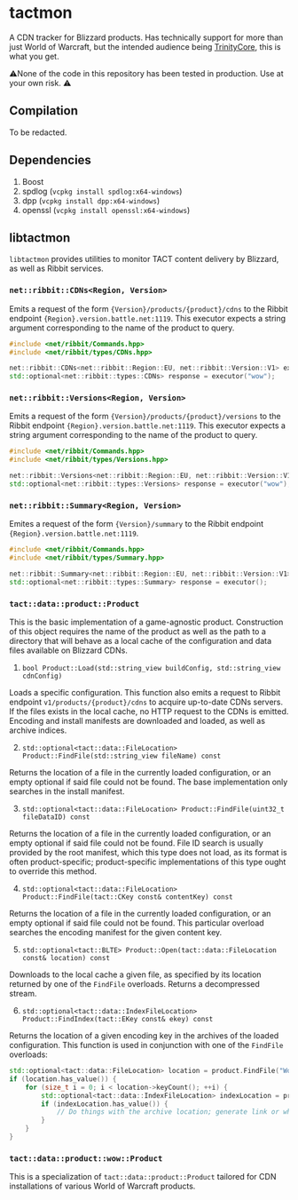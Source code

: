 # tactmon

A CDN tracker for Blizzard products. Has technically support for more than just World of Warcraft, but the intended audience being [TrinityCore](http://github.com/TrinityCore), this is what you get.

⚠️None of the code in this repository has been tested in production. Use at your own risk. ⚠️

## Compilation

To be redacted.

## Dependencies

1. Boost
2. spdlog (`vcpkg install spdlog:x64-windows`)
3. dpp (`vcpkg install dpp:x64-windows`)
4. openssl (`vcpkg install openssl:x64-windows`)

## libtactmon

`libtactmon` provides utilities to monitor TACT content delivery by Blizzard, as well as Ribbit services.

### `net::ribbit::CDNs<Region, Version>`

Emits a request of the form `{Version}/products/{product}/cdns` to the Ribbit endpoint `{Region}.version.battle.net:1119`. This executor expects a string argument corresponding to the name of the product to query.

```cpp
#include <net/ribbit/Commands.hpp>
#include <net/ribbit/types/CDNs.hpp>

net::ribbit::CDNs<net::ribbit::Region::EU, net::ribbit::Version::V1> executor;
std::optional<net::ribbit::types::CDNs> response = executor("wow");
```

### `net::ribbit::Versions<Region, Version>`

Emits a request of the form `{Version}/products/{product}/versions` to the Ribbit endpoint `{Region}.version.battle.net:1119`. This executor expects a string argument corresponding to the name of the product to query.

```cpp
#include <net/ribbit/Commands.hpp>
#include <net/ribbit/types/Versions.hpp>

net::ribbit::Versions<net::ribbit::Region::EU, net::ribbit::Version::V1> executor;
std::optional<net::ribbit::types::Versions> response = executor("wow");
```

### `net::ribbit::Summary<Region, Version>`

Emites a request of the form `{Version}/summary` to the Ribbit endpoint `{Region}.version.battle.net:1119`.

```cpp
#include <net/ribbit/Commands.hpp>
#include <net/ribbit/types/Summary.hpp>

net::ribbit::Summary<net::ribbit::Region::EU, net::ribbit::Version::V1> executor;
std::optional<net::ribbit::types::Summary> response = executor();
```

### `tact::data::product::Product`

This is the basic implementation of a game-agnostic product. Construction of this object requires the name of the product as well as the path to a  directory that will behave as a local cache of the configuration and data files available on Blizzard CDNs.

1. `bool Product::Load(std::string_view buildConfig, std::string_view cdnConfig)`

Loads a specific configuration. This function also emits a request to Ribbit endpoint `v1/products/{product}/cdns` to acquire up-to-date CDNs servers. If the files exists in the local cache, no HTTP request to the CDNs is emitted. Encoding and install manifests are downloaded and loaded, as well as archive indices.

2. `std::optional<tact::data::FileLocation> Product::FindFile(std::string_view fileName) const`

Returns the location of a file in the currently loaded configuration, or an empty optional if said file could not be found. The base implementation only searches in the install manifest.

3. `std::optional<tact::data::FileLocation> Product::FindFile(uint32_t fileDataID) const`

Returns the location of a file in the currently loaded configuration, or an empty optional if said file could not be found. File ID search is usually provided by the root manifest, which this type does not load, as its format is often product-specific; product-specific implementations of this type ought to override this method.

4. `std::optional<tact::data::FileLocation> Product::FindFile(tact::CKey const& contentKey) const`

Returns the location of a file in the currently loaded configuration, or an empty optional if said file could not be found. This particular overload searches the encoding manifest for the given content key.

5. `std::optional<tact::BLTE> Product::Open(tact::data::FileLocation const& location) const`

Downloads to the local cache a given file, as specified by its location returned by one of the `FindFile` overloads. Returns a decompressed stream.

6. `std::optional<tact::data::IndexFileLocation> Product::FindIndex(tact::EKey const& ekey) const`

Returns the location of a given encoding key in the archives of the loaded configuration. This function is used in conjunction with one of the `FindFile` overloads:

```cpp
std::optional<tact::data::FileLocation> location = product.FindFile("Wow.exe");
if (location.has_value()) {
    for (size_t i = 0; i < location->keyCount(); ++i) {
        std::optional<tact::data::IndexFileLocation> indexLocation = product.FindIndex((*location)[i]);
        if (indexLocation.has_value()) {
            // Do things with the archive location; generate link or whatever, or just download it.
        }
    }
}
```

### `tact::data::product::wow::Product`

This is a specialization of `tact::data::product::Product` tailored for CDN installations of various World of Warcraft products.

